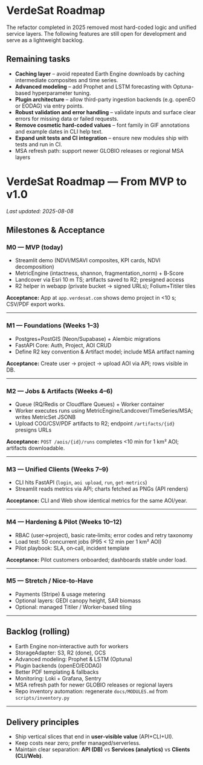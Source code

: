 # VerdeSat Roadmap

The refactor completed in 2025 removed most hard-coded logic and unified
service layers. The following features are still open for development
and serve as a lightweight backlog.

## Remaining tasks

- **Caching layer** – avoid repeated Earth Engine downloads by caching
  intermediate composites and time series.
- **Advanced modeling** – add Prophet and LSTM forecasting with
  Optuna-based hyperparameter tuning.
- **Plugin architecture** – allow third-party ingestion backends (e.g.
  openEO or EODAG) via entry points.
- **Robust validation and error handling** – validate inputs and surface
  clear errors for missing data or failed requests.
- **Remove cosmetic hard-coded values** – font family in GIF
  annotations and example dates in CLI help text.
- **Expand unit tests and CI integration** – ensure new modules ship
  with tests and run in CI.
- MSA refresh path: support newer GLOBIO releases or regional MSA layers

# VerdeSat Roadmap — From MVP to v1.0

_Last updated: 2025-08-08_

## Milestones & Acceptance

### M0 — MVP (today)
- Streamlit demo (NDVI/MSAVI composites, KPI cards, NDVI decomposition)
- MetricEngine (intactness, shannon, fragmentation_norm) + B‑Score
- Landcover via Esri 10 m TS; artifacts saved to R2; presigned access
- R2 helper in webapp (private bucket → signed URLs); Folium+Titiler tiles

**Acceptance:** App at `app.verdesat.com` shows demo project in <10 s; CSV/PDF export works.

---

### M1 — Foundations (Weeks 1–3)
- Postgres+PostGIS (Neon/Supabase) + Alembic migrations
- FastAPI Core: Auth, Project, AOI CRUD
- Define R2 key convention & Artifact model; include MSA artifact naming

**Acceptance:** Create user → project → upload AOI via API; rows visible in DB.

---

### M2 — Jobs & Artifacts (Weeks 4–6)
- Queue (RQ/Redis or Cloudflare Queues) + Worker container
- Worker executes runs using MetricEngine/Landcover/TimeSeries/MSA; writes MetricSet JSONB
- Upload COG/CSV/PDF artifacts to R2; endpoint `/artifacts/{id}` presigns URLs

**Acceptance:** `POST /aois/{id}/runs` completes <10 min for 1 km² AOI; artifacts downloadable.

---

### M3 — Unified Clients (Weeks 7–9)
- CLI hits FastAPI (`login`, `aoi upload`, `run`, `get-metrics`)
- Streamlit reads metrics via API; charts fetched as PNGs (API renders)

**Acceptance:** CLI and Web show identical metrics for the same AOI/year.

---

### M4 — Hardening & Pilot (Weeks 10–12)
- RBAC (user→project), basic rate‑limits; error codes and retry taxonomy
- Load test: 50 concurrent jobs (P95 < 12 min per 1 km² AOI)
- Pilot playbook: SLA, on‑call, incident template

**Acceptance:** Pilot customers onboarded; dashboards stable under load.

---

### M5 — Stretch / Nice‑to‑Have
- Payments (Stripe) & usage metering
- Optional layers: GEDI canopy height, SAR biomass
- Optional: managed Titiler / Worker‑based tiling

---

## Backlog (rolling)
- Earth Engine non‑interactive auth for workers
- StorageAdapter: S3, R2 (done), GCS
- Advanced modeling: Prophet & LSTM (Optuna)
- Plugin backends (openEO/EODAG)
- Better PDF templating & fallbacks
- Monitoring: Loki + Grafana, Sentry
- MSA refresh path for newer GLOBIO releases or regional layers
- Repo inventory automation: regenerate `docs/MODULES.md` from `scripts/inventory.py`

---

## Delivery principles
- Ship vertical slices that end in **user‑visible value** (API+CLI+UI).
- Keep costs near zero; prefer managed/serverless.
- Maintain clear separation: **API (DB)** vs **Services (analytics)** vs **Clients (CLI/Web)**.